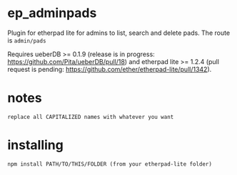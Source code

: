 ep_adminpads
===========

Plugin for etherpad lite for admins to list, search and delete pads. The route is `admin/pads`

Requires ueberDB >= 0.1.9 (release is in progress: https://github.com/Pita/ueberDB/pull/18)
and etherpad lite >= 1.2.4 (pull request is pending: https://github.com/ether/etherpad-lite/pull/1342).

# notes
    replace all CAPITALIZED names with whatever you want

# installing

    npm install PATH/TO/THIS/FOLDER (from your etherpad-lite folder)
